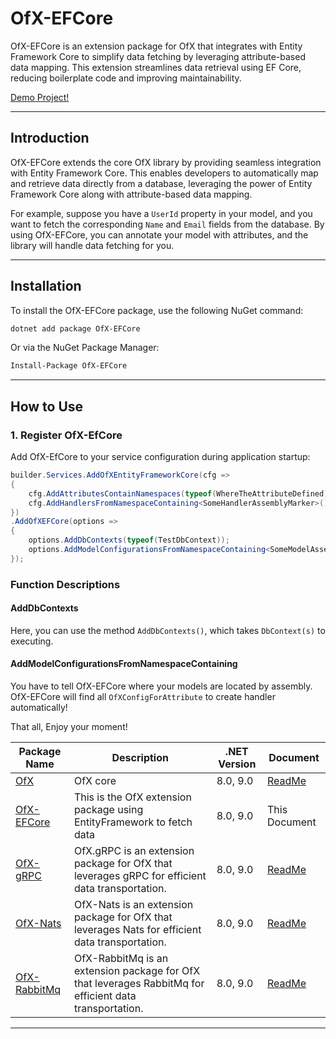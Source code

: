 # OfX-EFCore

OfX-EFCore is an extension package for OfX that integrates with Entity Framework Core to simplify data fetching by leveraging attribute-based data mapping. This extension streamlines data retrieval using EF Core, reducing boilerplate code and improving maintainability.

[Demo Project!](https://github.com/quyvu01/TestOfX-Demo)

---

## Introduction

OfX-EFCore extends the core OfX library by providing seamless integration with Entity Framework Core. This enables developers to automatically map and retrieve data directly from a database, leveraging the power of Entity Framework Core along with attribute-based data mapping.

For example, suppose you have a `UserId` property in your model, and you want to fetch the corresponding `Name` and `Email` fields from the database. By using OfX-EFCore, you can annotate your model with attributes, and the library will handle data fetching for you.

---

## Installation

To install the OfX-EFCore package, use the following NuGet command:

```bash
dotnet add package OfX-EFCore
```

Or via the NuGet Package Manager:

```bash
Install-Package OfX-EFCore
```

---

## How to Use

### 1. Register OfX-EfCore

Add OfX-EfCore to your service configuration during application startup:

```csharp
builder.Services.AddOfXEntityFrameworkCore(cfg =>
{
    cfg.AddAttributesContainNamespaces(typeof(WhereTheAttributeDefined).Assembly);
    cfg.AddHandlersFromNamespaceContaining<SomeHandlerAssemblyMarker>();
})
.AddOfXEFCore(options =>
{
    options.AddDbContexts(typeof(TestDbContext));
    options.AddModelConfigurationsFromNamespaceContaining<SomeModelAssemblyMarker>();
});
```
### Function Descriptions
#### AddDbContexts
Here, you can use the method `AddDbContexts()`, which takes `DbContext(s)` to executing.
#### AddModelConfigurationsFromNamespaceContaining
You have to tell OfX-EFCore where your models are located by assembly. OfX-EFCore will find all `OfXConfigForAttribute` to create handler automatically!

That all, Enjoy your moment!

| Package Name                                                 | Description                                                                                             | .NET Version | Document                                                                      |
|--------------------------------------------------------------|---------------------------------------------------------------------------------------------------------|--------------|-------------------------------------------------------------------------------|
| [OfX](https://www.nuget.org/packages/OfX/)                   | OfX core                                                                                                | 8.0, 9.0     | [ReadMe](https://github.com/quyvu01/OfX/blob/main/README.md)                  |
| [OfX-EFCore](https://www.nuget.org/packages/OfX-EFCore/)     | This is the OfX extension package using EntityFramework to fetch data                                   | 8.0, 9.0     | This Document                                                                 |
| [OfX-gRPC](https://www.nuget.org/packages/OfX-gRPC/)         | OfX.gRPC is an extension package for OfX that leverages gRPC for efficient data transportation.         | 8.0, 9.0     | [ReadMe](https://github.com/quyvu01/OfX/blob/main/src/OfX.Grpc/README.md)     |
| [OfX-Nats](https://www.nuget.org/packages/OfX-Nats/)         | OfX-Nats is an extension package for OfX that leverages Nats for efficient data transportation.         | 8.0, 9.0     | [ReadMe](https://github.com/quyvu01/OfX/blob/main/src/OfX.Nats/README.md)     |
| [OfX-RabbitMq](https://www.nuget.org/packages/OfX-RabbitMq/) | OfX-RabbitMq is an extension package for OfX that leverages RabbitMq for efficient data transportation. | 8.0, 9.0     | [ReadMe](https://github.com/quyvu01/OfX/blob/main/src/OfX.RabbitMq/README.md) |
---
